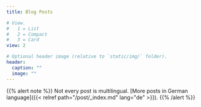 ```yaml
---
title: Blog Posts

# View.
#   1 = List
#   2 = Compact
#   3 = Card
view: 2

# Optional header image (relative to `static/img/` folder).
header:
  caption: ""
  image: ""
---
```


{{% alert note %}}
Not every post is multilingual. [More posts in German language]({{< relref path="/post/_index.md" lang="de" >}}).
{{% /alert %}}
